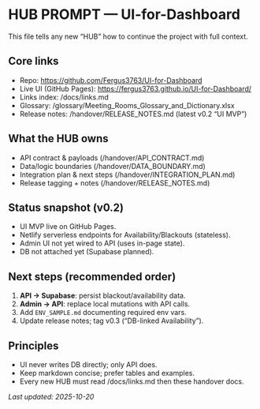 # HUB PROMPT — UI-for-Dashboard

This file tells any new “HUB” how to continue the project with full context.

## Core links
- Repo: https://github.com/Fergus3763/UI-for-Dashboard
- Live UI (GitHub Pages): https://fergus3763.github.io/UI-for-Dashboard/
- Links index: /docs/links.md
- Glossary: /glossary/Meeting_Rooms_Glossary_and_Dictionary.xlsx
- Release notes: /handover/RELEASE_NOTES.md (latest v0.2 “UI MVP”)

## What the HUB owns
- API contract & payloads (/handover/API_CONTRACT.md)
- Data/logic boundaries (/handover/DATA_BOUNDARY.md)
- Integration plan & next steps (/handover/INTEGRATION_PLAN.md)
- Release tagging + notes (/handover/RELEASE_NOTES.md)

## Status snapshot (v0.2)
- UI MVP live on GitHub Pages.
- Netlify serverless endpoints for Availability/Blackouts (stateless).
- Admin UI not yet wired to API (uses in-page state).
- DB not attached yet (Supabase planned).

## Next steps (recommended order)
1. **API → Supabase**: persist blackout/availability data.
2. **Admin → API**: replace local mutations with API calls.
3. Add `ENV_SAMPLE.md` documenting required env vars.
4. Update release notes; tag v0.3 (“DB-linked Availability”).

## Principles
- UI never writes DB directly; only API does.
- Keep markdown concise; prefer tables and examples.
- Every new HUB must read /docs/links.md then these handover docs.

_Last updated: 2025-10-20_

